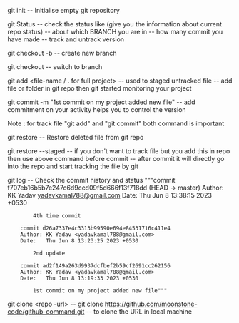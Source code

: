 git init
-- Initialise empty git repository

git Status
-- check the status like (give you the information about current repo status)
-- about which BRANCH you are in 
-- how many commit you have made 
-- track and untrack version

git checkout -b <name-of-branch> 
-- create new branch 

git checkout <name-of-branch> 
-- switch to branch 

git add <file-name / . for full project>
-- used to staged untracked file
-- add file or folder in git repo then git started monitoring your project

git commit -m  "1st commit on my project added new file"
-- add commitment on your activity helps you to control the version 

Note : for track file "git add" and "git commit" both command is important


git restore <deleted name>
-- Restore deleted file from git repo

git restore --staged <filename>
-- if you don't want to track file but you add this in repo then use above command before commit 
-- after commit it will directly go into the repo and start tracking the file by git

git log
-- Check the commit history and status
       """commit f707eb16b5b7e247c6d9ccd09f5d666f13f718dd (HEAD -> master)
        Author: KK Yadav <yadavkamal788@gmail.com>
        Date:   Thu Jun 8 13:38:15 2023 +0530

            4th time commit

        commit d26a7337e4c3313b99590e694e84531716c411e4
        Author: KK Yadav <yadavkamal788@gmail.com>
        Date:   Thu Jun 8 13:23:25 2023 +0530

            2nd update

        commit ad2f149a263d9937dcfbef2b59cf2691cc262156
        Author: KK Yadav <yadavkamal788@gmail.com>
        Date:   Thu Jun 8 13:19:33 2023 +0530

            1st commit on my project added new file"""

git clone <repo -url>
-- git clone https://github.com/moonstone-code/github-command.git 
-- to clone the URL in local machine